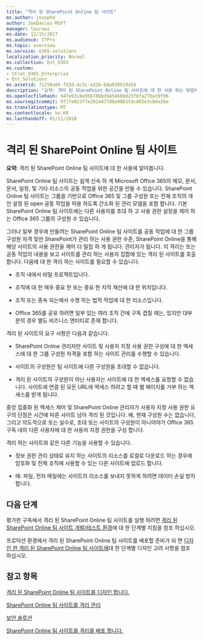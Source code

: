 ```yaml
---
title: "격리 된 SharePoint Online 팀 사이트"
ms.author: josephd
author: JoeDavies-MSFT
manager: laurawi
ms.date: 12/15/2017
ms.audience: ITPro
ms.topic: overview
ms.service: o365-solutions
localization_priority: Normal
ms.collection: Ent_O365
ms.custom:
- Strat_O365_Enterprise
- Ent_Solutions
ms.assetid: 71250a04-fd2d-4c3c-a32b-b8a838b19a54
description: "요약: 격리 된 SharePoint Online 팀 사이트에 대 한 사용 하는 방법에 대 한 설명입니다."
ms.openlocfilehash: d4fe03c8e95b78bbd9454bbbd23f6fa27ba39f06
ms.sourcegitcommit: 9f1fe023f7e2924477d6e9003fdc805e3cb6e2be
ms.translationtype: MT
ms.contentlocale: ko-KR
ms.lasthandoff: 01/11/2018
---
```

# <a name="isolated-sharepoint-online-team-sites"></a>격리 된 SharePoint Online 팀 사이트

 **요약:** 격리 된 SharePoint Online 팀 사이트에 대 한 사용에 알아봅니다.
  
SharePoint Online 팀 사이트는 쉽게 신속 하 게 Microsoft Office 365의 메모, 문서, 문서, 일정, 및 기타 리소스의 공동 작업을 위한 공간을 만들 수 있습니다. SharePoint Online 팀 사이트는 그룹을 기반으로 Office 365 및 그룹 구성원 또는 전체 조직의 개인 설정 된 open 공동 작업을 허용 하도록 간소화 된 관리 모델을 포함 합니다. 기본 SharePoint Online 팀 사이트에는 다른 사용자를 초대 하 고 사용 권한 설정을 제어 하는 Office 365 그룹의 구성원 수 있습니다.
  
그러나 일부 경우에 만들려는 SharePoint Online 팀 사이트를 공동 작업에 대 한 그룹 구성원 자격 및만 SharePoint가 관리 하는 사용 권한 수준, SharePoint Online을 통해 해당 사이트의 사용 권한을 제어 더 밀접 하 게 됩니다. 관리자가 됩니다. 이 격리는 또는 공동 작업의 내용을 보고 사이트를 관리 하는 사용자 집합에 있는 격리 된 사이트를 호출 합니다. 다음에 대 한 격리 하는 사이트를 필요할 수 있습니다.
  
- 조직 내에서 비밀 프로젝트입니다.
    
- 조직에 대 한 매우 중요 한 또는 중요 한 지적 재산에 대 한 위치입니다.
    
- 조직 또는 종속 되는에서 수행 하는 법적 작업에 대 한 리소스입니다.
    
- Office 365를 공유 하려면 일부 있는 여러 조직 간에 구독 겹칠 때는, 있지만 대부분의 경우 별도 비즈니스 엔터티로 존재 합니다.
    
격리 된 사이트의 요구 사항은 다음과 같습니다.
  
- SharePoint Online 관리자만 사이트 및 사용자 지정 사용 권한 구성에 대 한 액세스에 대 한 그룹 구성원 자격을 포함 하는 사이트 관리를 수행할 수 있습니다.
    
- 사이트의 구성원은 팀 사이트에 다른 구성원을 초대할 수 없습니다.
    
- 격리 된 사이트의 구성원이 아닌 사용자는 사이트에 대 한 액세스를 요청할 수 없습니다. 사이트에 연결 된 모든 URL에 액세스 하려고 할 때 웹 페이지를 거부 하는 액세스를 받게 됩니다.
    
중앙 집중화 된 액세스 제어 및 SharePoint Online 관리자가 사용자 지정 사용 권한 요구의 단점은 시간에 따른 사이트 남아 격리 된 것입니다. 예, 현재 구성원 수는 없습니다, 그리고 의도적으로 또는 실수로, 초대 또는 사이트의 구성원이 아니어야가 Office 365 구독 내의 다른 사용자에 대 한 사용자 지정 권한을 구성 합니다.
  
격리 하는 사이트와 같은 다른 기능을 사용할 수 있습니다.
  
- 정보 권한 관리 상태로 유지 하는 사이트의 리소스를 로컬로 다운로드 하는 경우에 암호화 및 전체 조직에 사용할 수 있는 다른 사이트에 업로드 합니다.
    
- 예: 파일, 전자 메일에는 사이트의 리소스를 보내지 못하게 하려면 데이터 손실 방지 합니다.
    
## <a name="next-steps"></a>다음 단계

평가판 구독에서 격리 된 SharePoint Online 팀 사이트를 실행 하려면 [격리 된 SharePoint Online 팀 사이트 개발/테스트 환경](isolated-sharepoint-online-team-site-dev-test-environment.md)에 대 한 단계별 지침을 참조 하십시오.
  
프로덕션 환경에서 격리 된 SharePoint Online 팀 사이트를 배포할 준비가 되 면 [디자인 한 격리 된 SharePoint Online 팀 사이트에](design-an-isolated-sharepoint-online-team-site.md)대 한 단계별 디자인 고려 사항을 참조 하십시오.
  
## <a name="see-also"></a>참고 항목

[격리 된 SharePoint Online 팀 사이트를 디자인 합니다.](design-an-isolated-sharepoint-online-team-site.md)
  
[SharePoint Online 팀 사이트를 격리 관리](manage-an-isolated-sharepoint-online-team-site.md)
  
[보안 솔루션](security-solutions.md)

[SharePoint Online 팀 사이트를 격리를 배포 합니다.](deploy-an-isolated-sharepoint-online-team-site.md)


